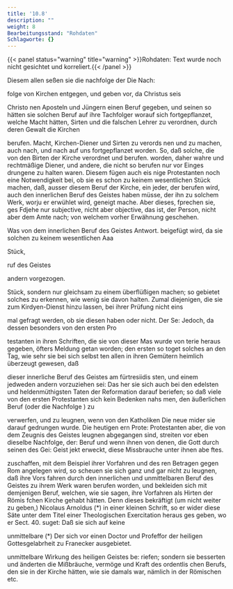 ```yaml
---
title: '10.8'
description: ""
weight: 8
Bearbeitungsstand: "Rohdaten"
Schlagworte: {}
---
```


{{< panel status="warning" title="warning" >}}Rohdaten: Text wurde noch nicht gesichtet und korreliert.{{< /panel >}}

 <!-- Seite 393 -->


 Diesem allen seßen sie die nachfolge der Die Nach:

folge von Kirchen entgegen, und geben vor, da Christus seis

Christo nen Aposteln und Jüngern einen Beruf gegeben, und seinen so hätten sie solchen Beruf auf ihre Tachfolger worauf sich fortgepflanzet, welche Macht hätten, Sirten und die falschen Lehrer zu verordnen, durch deren Gewalt die Kirchen

berufen. Macht, Kirchen-Diener und Sirten zu verords nen und zu machen, auch nach, und nach auf uns fortgepflanzet worden. So, daß solche, die von den Birten der Kirche verordnet und berufen. worden, daher wahre und rechtmäßige Diener, und andere, die nicht so berufen nur vor Einges drungene zu halten waren. Diesem fügen auch eis nige Protestanten noch eine Notwendigkeit bei, ob sie es schon zu keinem wesentlichen Stück machen, daß, ausser diesem Beruf der Kirche, ein jeder, der berufen wird, auch den innerlichen Beruf des Geistes haben müsse, der ihn zu solchem Werk, worju er erwühlet wird, geneigt mache. Aber dieses, fprechen sie, ges Fdjehe nur subjective, nicht aber objective, das ist, der Person, nicht aber dem Amte nach; von welchem vorher Erwähnung geschehen.

Was von dem innerlichen Beruf des Geistes Antwort. beigefügt wird, da sie solchen zu keinem wesentlichen Aaa

Stück,

ruf des Geistes

andern vorgezogen.
 <!-- Seite 394 -->
Stück, sondern nur gleichsam zu einem überflüßigen machen; so gebietet solches zu erkennen, wie wenig sie davon halten. Zumal diejenigen, die sie zum Kirdyen-Dienst hinzu lassen, bei ihrer Prüfung nicht eins

mal gefragt werden, ob sie diesen haben oder nicht. Der Se: Jedoch, da dessen besonders von den ersten Pro

testanten in ihren Schriften, die sie von dieser Mas wurde von terie heraus gegeben, öfters Meldung getan worden; den ersten so toget solches an den Tag, wie sehr sie bei sich selbst ten allen in ihren Gemütern heimlich überzeugt gewesen, daß

dieser innerliche Beruf des Geistes am fürtresiidis sten, und einem jedweden andern vorzuziehen sei: Das her sie sich auch bei den edelsten und heldenmüthigsten Taten der Reformation darauf beriefen; so daß viele von den ersten Protestanten sich kein Bedenken nahs men, den äußerlichen Beruf (oder die Nachfolge ) zu

verwerfen, und zu leugnen, wenn von den Katholiken Die neue mider sie darauf gedrungen wurde. Die heutigen ern Prote: Protestanten aber, die von dem Zeugnis des Geistes leugnen abgegangen sind, streiten vor eben dieselbe Nachfolge, der: Beruf und wenn ihnen von denen, die Gott durch seinen des Gei: Geist jekt erweckt, diese Missbrauche unter ihnen abe ftes.

zuschaffen, mit dem Beispiel ihrer Vorfahren und des ren Betragen gegen Rom angelegen wird, so scheuen sie sich ganz und gar nicht zu leugnen, daß ihre Vors fahren durch den innerlichen und unmittelbaren Beruf des Geistes zu ihrem Werk waren berufen worden, und bekleiden sich mit demjenigen Beruf, welchen, wie sie sagen, ihre Vorfahren als Hirten der Römis fchen Kirche gehabt hätten. Denn dieses bekräftigt (um nicht weiter zu geben,) Nicolaus Arnoldus (*) in einer kleinen Schrift, so er wider diese Säte unter dem Titel einer Theologischen Exercitation heraus ges geben, wo er Sect. 40. suget: Daß sie sich auf keine

unmittelbare (*) Der sich vor einen Doctor und Profeffor der heiligen Gottesgelabrheit zu Franecker ausgebietet.


 <!-- Seite 395 -->
 unmittelbare Wirkung des heiligen Geistes be:
riefen; sondern sie besserten und änderten die
Mißbräuche, vermöge und Kraft des ordentlis
chen Berufs, den sie in der Kirche hätten, wie
sie damals war, nämlich in der Römischen etc.

